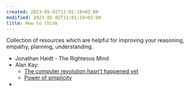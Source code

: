 ```yaml
---
created: 2023-05-02T11:01:19+02:00
modified: 2023-05-02T11:01:19+02:00
title: How to think
---
```


Collection of resources which are helpful for improving your reasoning, empathy, planning, understanding.

- Jonathan Haidt - The Righteous Mind
- Alan Kay:
    - [The computer revolution hasn't happened yet](https://invidious.baczek.me/watch?v=oKg1hTOQXoY)
    - [Power of simplicity](https://invidious.baczek.me/watch?v=NdSD07U5uBs)
-
